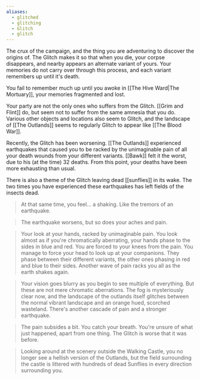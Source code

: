```yaml
---
aliases:
  - glitched
  - glitching
  - Glitch
  - glitch
---
```

The crux of the campaign, and the thing you are adventuring to discover the origins of. The Glitch makes it so that when you die, your corpse disappears, and nearby appears an alternate variant of yours. Your memories do not carry over through this process, and each variant remembers up until it's death.

You fail to remember much up until you awoke in [[The Hive Ward|The Mortuary]], your memories fragmented and lost. 

Your party are not the only ones who suffers from the Glitch. [[Grim and Flint]] do, but seem not to suffer from the same amnesia that you do. Various other objects and locations also seem to Glitch, and the landscape of [[The Outlands]] seems to regularly Glitch to appear like [[The Blood War]].

Recently, the Glitch has been worsening. [[The Outlands]] experienced earthquakes that caused you to be racked by the unimaginable pain of all your death wounds from your different variants. [[Bawk]] felt it the worst, due to his (at the time) 32 deaths. From this point, your deaths have been more exhausting than usual. 

There is also a theme of the Glitch leaving dead [[sunflies]] in its wake. The two times you have experienced these earthquakes has left fields of the insects dead.

> At that same time, you feel... a shaking. Like the tremors of an earthquake.

> The earthquake worsens, but so does your aches and pain.

> Your look at your hands, racked by unimaginable pain. You look almost as if you're chromatically aberrating, your hands phase to the sides in blue and red. You are forced to your knees from the pain. You manage to force your head to look up at your companions. They phase between their different variants, the other ones phasing in red and blue to their sides. Another wave of pain racks you all as the earth shakes again.

> Your vision goes blurry as you begin to see multiple of everything. But these are not mere chromatic aberrations. The fog is mysteriously clear now, and the landscape of the outlands itself glitches between the normal vibrant landscape and an orange hued, scorched wasteland. There's another cascade of pain and a stronger earthquake.

> The pain subsides a bit. You catch your breath. You're unsure of what just happened, apart from one thing. The Glitch is worse that it was before.

> Looking around at the scenery outside the Walking Castle, you no longer see a hellish version of the Outlands, but the field surrounding the castle is littered with hundreds of dead Sunflies in every direction surrounding you.
